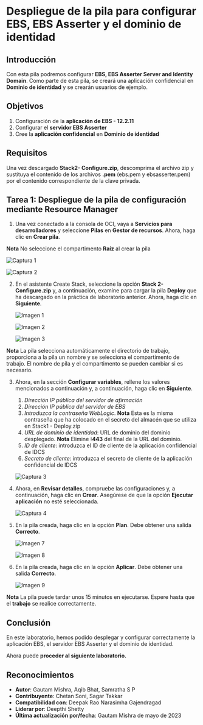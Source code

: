 # Despliegue de la pila para configurar EBS, EBS Asserter y el dominio de identidad

## Introducción

Con esta pila podremos configurar **EBS, EBS Asserter Server and Identity Domain**. Como parte de esta pila, se creará una aplicación confidencial en **Dominio de identidad** y se crearán usuarios de ejemplo.

## Objetivos

1.  Configuración de la **aplicación de EBS - 12.2.11**
2.  Configurar el **servidor EBS Asserter**
3.  Cree la **aplicación confidencial** en **Dominio de identidad**

## Requisitos

Una vez descargado **Stack2- Configure.zip**, descomprima el archivo zip y sustituya el contenido de los archivos **.pem** (ebs.pem y ebsasserter.pem) por el contenido correspondiente de la clave privada.

## Tarea 1: Despliegue de la pila de configuración mediante Resource Manager

1.  Una vez conectado a la consola de OCI, vaya a **Servicios para desarrolladores** y seleccione **Pilas** en **Gestor de recursos**. Ahora, haga clic en **Crear pila**.

**Nota** No seleccione el compartimento **Raíz** al crear la pila

![Captura 1](./images/image10.png "Captura 1")

![Captura 2](./images/image11.png "Captura 2")

2.  En el asistente Create Stack, seleccione la opción **Stack 2- Configure.zip** y, a continuación, examine para cargar la pila **Deploy** que ha descargado en la práctica de laboratorio anterior. Ahora, haga clic en **Siguiente**.
    
    ![Imagen 1](./images/image1.jpg "Imagen 1")
    
    ![Imagen 2](./images/image2.jpg "Imagen 2")
    
    ![Imagen 3](./images/image3.jpg "Imagen 3")
    

**Nota** La pila selecciona automáticamente el directorio de trabajo, proporciona a la pila un nombre y se selecciona el compartimento de trabajo. El nombre de pila y el compartimento se pueden cambiar si es necesario.

3.  Ahora, en la sección **Configurar variables**, rellene los valores mencionados a continuación y, a continuación, haga clic en **Siguiente**.
    
    1.  _Dirección IP pública del servidor de afirmación_
    2.  _Dirección IP pública del servidor de EBS_
    3.  _Introduzca la contraseña WebLogic_. **Nota** Esta es la misma contraseña que ha colocado en el secreto del almacén que se utiliza en Stack1 - Deploy.zip
    4.  _URL de dominio de identidad_: URL de dominio del dominio desplegado. **Nota** Elimine **:443** del final de la URL del dominio.
    5.  _ID de cliente_: introduzca el ID de cliente de la aplicación confidencial de IDCS
    6.  _Secreto de cliente_: introduzca el secreto de cliente de la aplicación confidencial de IDCS
    
    ![Captura 3](./images/image12.png "Captura 3")
    
4.  Ahora, en **Revisar detalles**, compruebe las configuraciones y, a continuación, haga clic en **Crear**. Asegúrese de que la opción **Ejecutar aplicación** no esté seleccionada.
    
    ![Captura 4](./images/image13.png "Captura 4")
    
5.  En la pila creada, haga clic en la opción **Plan**. Debe obtener una salida **Correcto**.
    
    ![Imagen 7](./images/image7.jpg "Imagen 7")
    
    ![Imagen 8](./images/image8.jpg "Imagen 8")
    
6.  En la pila creada, haga clic en la opción **Aplicar**. Debe obtener una salida **Correcto**.
    
    ![Imagen 9](./images/image9.jpg "Imagen 9")
    

**Nota** La pila puede tardar unos 15 minutos en ejecutarse. Espere hasta que el **trabajo** se realice correctamente.

## Conclusión

En este laboratorio, hemos podido desplegar y configurar correctamente la aplicación EBS, el servidor EBS Asserter y el dominio de identidad.

Ahora puede **proceder al siguiente laboratorio.**

## Reconocimientos

*   **Autor**: Gautam Mishra, Aqib Bhat, Samratha S P
*   **Contribuyente**: Chetan Soni, Sagar Takkar
*   **Compatibilidad con**: Deepak Rao Narasimha Gajendragad
*   **Liderar por**: Deepthi Shetty
*   **Última actualización por/fecha**: Gautam Mishra de mayo de 2023